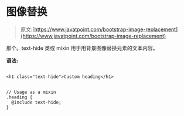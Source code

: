 # 图像替换

> 原文:[https://www.javatpoint.com/bootstrap-image-replacement](https://www.javatpoint.com/bootstrap-image-replacement)

那个。text-hide 类或 mixin 用于用背景图像替换元素的文本内容。

**语法:**

```

<h1 class="text-hide">Custom heading</h1>

```

```

// Usage as a mixin
.heading {
  @include text-hide;
}

```